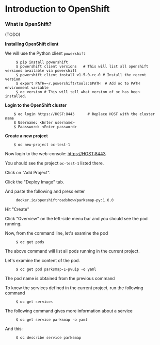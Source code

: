 # Introduction to OpenShift


### What is OpenShift?
(TODO)

**Installing OpenShift client**

We will use the Python client `powershift`

```
     $ pip install powershift  
     $ powershift client versions   # This will list all openshift versions available via powershift  
     $ powershift client install v1.5.0-rc.0 # Install the recent version  
     $ export PATH=~/.powershift/tools:$PATH  # Add oc to PATH environment variable  
     $ oc version # This will tell what version of oc has been installed.   
```

**Login to the OpenShift cluster**

```
    $ oc login https://HOST:8443      # Replace HOST with the cluster name
    $ Username: <Enter username>
    $ Paassword: <Enter password>
```

**Create a new project** 

```
    $ oc new-project oc-test-1
```

Now login to the web-console: [https://HOST:8443](https://HOST:8443)

You should see the project `oc-test-1` listed there.

Click on "Add Project".

Click the "Deploy Image" tab.

And paste the following and press enter

```
     docker.io/openshiftroadshow/parksmap-py:1.0.0
```

Hit "Create"

Click "Overview" on the left-side menu bar and you should see the pod running.

Now, from the command line, let's examine the pod

```
     $ oc get pods

```

The above command will list all pods running in the current project.

Let's examine the content of the pod.

```
     $ oc get pod parksmap-1-pvuip -o yaml
```

The pod name is obtained from the previous command

To know the services defined in the current project, run the following command

```
     $ oc get services
```

The following command gives more information about a service

```
     $ oc get service parksmap -o yaml
```

And this:

```
     $ oc describe service parksmap
```







